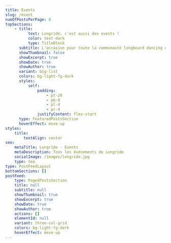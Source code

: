 ```yaml
---
title: Events
slug: /event
numOfPostsPerPage: 8
topSections:
    - title:
          text: Longride, c'est aussi des events !
          color: text-dark
          type: TitleBlock
      subtitle: L'occasion pour toute la communauté longboard dancing de France de se retrouver à Montpellier :)
      showThumbnail: false
      showExcerpt: true
      showDate: true
      showAuthor: true
      variant: big-list
      colors: bg-light-fg-dark
      styles:
          self:
              padding:
                  - pt-28
                  - pb-0
                  - pl-4
                  - pr-4
              justifyContent: flex-start
      type: FeaturedPostsSection
      hoverEffect: move-up
styles:
    title:
        textAlign: center
seo:
    metaTitle: Longride - Events
    metaDescription: Tous les événements de Longride
    socialImage: /images/longride.jpg
    type: Seo
type: PostFeedLayout
bottomSections: []
postFeed:
    type: PagedPostsSection
    title: null
    subtitle: null
    showThumbnail: true
    showExcerpt: true
    showDate: true
    showAuthor: true
    actions: []
    elementId: null
    variant: three-col-grid
    colors: bg-light-fg-dark
    hoverEffect: move-up
---
```

